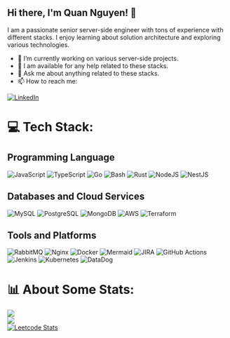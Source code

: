 ## Hi there, I'm Quan Nguyen! 👋

I am a passionate senior server-side engineer with tons of experience with different stacks. I enjoy learning about solution architecture and exploring various technologies.

- 🔭 I’m currently working on various server-side projects.
- 👯 I am available for any help related to these stacks.
- 💬 Ask me about anything related to these stacks.
- 📫 How to reach me:

[![LinkedIn](https://img.shields.io/badge/LinkedIn-%230077B5.svg?logo=linkedin&logoColor=white)](https://www.linkedin.com/in/quankori/)

# 💻 Tech Stack:

## Programming Language

![JavaScript](https://img.shields.io/badge/javascript-%23323330.svg?style=for-the-badge&logo=javascript&logoColor=%23F7DF1E) ![TypeScript](https://img.shields.io/badge/typescript-%23007ACC.svg?style=for-the-badge&logo=typescript&logoColor=white) ![Go](https://img.shields.io/badge/go-%2300ADD8.svg?style=for-the-badge&logo=go&logoColor=white) ![Bash](https://img.shields.io/badge/bash-%234EAA25.svg?style=for-the-badge&logo=gnu-bash&logoColor=white) ![Rust](https://img.shields.io/badge/rust-%23000000.svg?style=for-the-badge&logo=rust&logoColor=white) ![NodeJS](https://img.shields.io/badge/node.js-6DA55F?style=for-the-badge&logo=node.js&logoColor=white) ![NestJS](https://img.shields.io/badge/nestjs-%23E0234E.svg?style=for-the-badge&logo=nestjs&logoColor=white)

## Databases and Cloud Services

![MySQL](https://img.shields.io/badge/mysql-%234479A1.svg?style=for-the-badge&logo=mysql&logoColor=white) ![PostgreSQL](https://img.shields.io/badge/postgresql-%23336791.svg?style=for-the-badge&logo=postgresql&logoColor=white) ![MongoDB](https://img.shields.io/badge/mongodb-%2347A248.svg?style=for-the-badge&logo=mongodb&logoColor=white) ![AWS](https://img.shields.io/badge/Amazon_AWS-FF9900?style=for-the-badge&logo=amazonaws&logoColor=white) ![Terraform](https://img.shields.io/badge/terraform-%235835CC.svg?style=for-the-badge&logo=terraform&logoColor=white)

## Tools and Platforms

![RabbitMQ](https://img.shields.io/badge/rabbitmq-%23FF6600.svg?style=for-the-badge&logo=rabbitmq&logoColor=white) ![Nginx](https://img.shields.io/badge/nginx-%23009639.svg?style=for-the-badge&logo=nginx&logoColor=white) ![Docker](https://img.shields.io/badge/docker-%232496ED.svg?style=for-the-badge&logo=docker&logoColor=white) ![Mermaid](https://img.shields.io/badge/mermaid-%2300BFFF.svg?style=for-the-badge&logo=mermaid&logoColor=white) ![JIRA](https://img.shields.io/badge/jira-%230052CC.svg?style=for-the-badge&logo=jira&logoColor=white) ![GitHub Actions](https://img.shields.io/badge/github%20actions-%232088FF.svg?style=for-the-badge&logo=github-actions&logoColor=white) ![Jenkins](https://img.shields.io/badge/jenkins-%232C5263.svg?style=for-the-badge&logo=jenkins&logoColor=white) ![Kubernetes](https://img.shields.io/badge/kubernetes-%23326CE5.svg?style=for-the-badge&logo=kubernetes&logoColor=white) ![DataDog](https://img.shields.io/badge/datadog-%2342334E.svg?style=for-the-badge&logo=datadog&logoColor=white)

# 📊 About Some Stats:

![](https://github-readme-stats.vercel.app/api?username=quankori&theme=dark&hide_border=false&count_private=true)<br/>
![](https://github-readme-stats.vercel.app/api/top-langs/?username=quankori&theme=dark&hide_border=false&include_all_commits=true&count_private=true&layout=compact)<br/>
[![Leetcode Stats](https://leetcard.jacoblin.cool/quankori)](https://leetcode.com/JacobLinCool)
